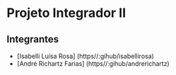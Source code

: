 # Projeto Integrador II

## Integrantes

- [Isabelli Luísa Rosa] (https//:gihub/isabellirosa)
- [André Richartz Farias] (https//:gihub/andrerichartz)